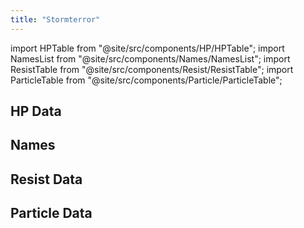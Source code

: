 ```yaml
---
title: "Stormterror"
---
```


import HPTable from "@site/src/components/HP/HPTable";
import NamesList from "@site/src/components/Names/NamesList";
import ResistTable from "@site/src/components/Resist/ResistTable";
import ParticleTable from "@site/src/components/Particle/ParticleTable";

## HP Data

<HPTable item_key="stormterror" data_src="enemy" />

## Names

<NamesList item_key="stormterror" data_src="enemy" />

## Resist Data

<ResistTable item_key="stormterror" data_src="enemy" />

## Particle Data

<ParticleTable item_key="stormterror" data_src="enemy" />